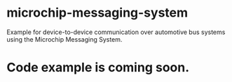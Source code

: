 # microchip-messaging-system
Example for device-to-device communication over automotive bus systems using the Microchip Messaging System.

# Code example is coming soon.
